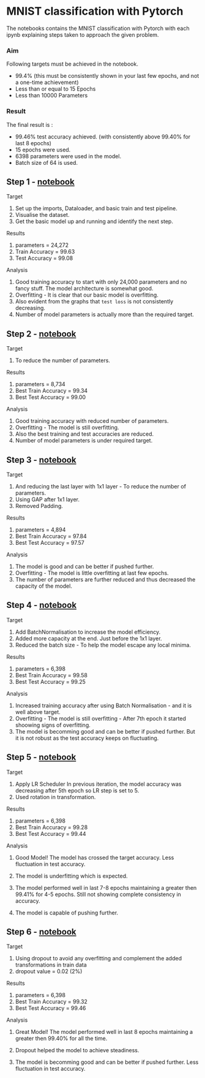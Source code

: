 # MNIST classification with Pytorch
The notebooks contains the MNIST classification with Pytorch with each ipynb explaining steps taken to approach the 
given problem.


### Aim
Following targets must be achieved in the notebook.
 - 99.4% (this must be consistently shown in your last few epochs, and not a one-time achievement)
 - Less than or equal to 15 Epochs
 - Less than 10000 Parameters

### Result
The final result is : 
 - 99.46% test accuracy achieved. (with consistently above 99.40% for last 8 epochs)
 - 15 epochs were used.
 - 6398 parameters were used in the model.
 - Batch size of 64 is used.
 
 
## Step 1 - [notebook](https://github.com/namanphy/EVA5/blob/main/S5/eva_session5%20-%20iter%201.ipynb)

Target
1. Set up the imports, Dataloader, and basic train and test pipeline.
2. Visualise the dataset.
3. Get the basic model up and running and identify the next step.

Results
1. parameters = 24,272
2. Train Accuracy = 99.63
3. Test Accuracy = 99.08

Analysis
1. Good training accuracy to start with only 24,000 parameters and no fancy stuff. The model architecture is somewhat good.
2. Overfitting - It is clear that our basic model is overfitting.
3. Also evident from the graphs that `test loss` is not consistently decreasing.
4. Number of model parameters is actually more than the required target.


## Step 2 - [notebook](https://github.com/namanphy/EVA5/blob/main/S5/eva_session5%20-%20iter%202.ipynb)

Target
1. To reduce the number of parameters.

Results
1. parameters = 8,734
2. Best Train Accuracy = 99.34
3. Best Test Accuracy = 99.00

Analysis
1. Good training accuracy with reduced number of parameters.
2. Overfitting - The model is still overfitting.
3. Also the best training and test accuracies are reduced.
4. Number of model parameters is under required target.


## Step 3 - [notebook](https://github.com/namanphy/EVA5/blob/main/S5/eva_session5%20-%20iter%203.ipynb)

Target
1. And reducing the last layer with 1x1 layer - To reduce the number of parameters.
2. Using GAP after 1x1 layer.
3. Removed Padding.

Results
1. parameters = 4,894
2. Best Train Accuracy = 97.84
3. Best Test Accuracy = 97.57

Analysis
1. The model is good and can be better if pushed further.
2. Overfitting - The model is little overfitting at last few epochs.
3. The number of parameters are further reduced and thus decreased the capacity of the model.


## Step 4 - [notebook](https://github.com/namanphy/EVA5/blob/main/S5/eva_session5%20-%20iter%204.ipynb)

Target
1. Add BatchNormalisation to increase the model efficiency.
2. Added more capacity at the end. Just before the 1x1 layer.
3. Reduced the batch size - To help the model escape any local minima.

Results
1. parameters = 6,398
2. Best Train Accuracy = 99.58
3. Best Test Accuracy = 99.25

Analysis
1. Increased training accuracy after using Batch Normalisation - and it is well above target.
2. Overfitting - The model is still overfitting - After 7th epoch it started shoowing signs of overfitting.
3. The model is becomming good and can be better if pushed further. But it is not robust as the test accuracy keeps on fluctuating.


## Step 5 - [notebook](https://github.com/namanphy/EVA5/blob/main/S5/eva_session5%20-%20iter%205.ipynb)

Target
1. Apply LR Scheduler
In previous iteration, the model accuracy was decreasing after 5th epoch so LR step is set to 5.
2. Used rotation in transformation.

Results
1. parameters = 6,398
2. Best Train Accuracy = 99.28
3. Best Test Accuracy = 99.44

Analysis
1. Good Model! The model has crossed the target accuracy. Less fluctuation in test accuracy.

2. The model is underfitting which is expected.

3. The model performed well in last 7-8 epochs maintaining a greater then 99.41% for 4-5 epochs. Still not showing complete consistency in accuracy.

4. The model is capable of pushing further.


## Step 6 - [notebook](https://github.com/namanphy/EVA5/blob/main/S5/eva_session5%20-%20iter%206.ipynb)

Target
1. Using dropout to avoid any overfitting and complement the added transformations in train data
2. dropout value = 0.02 (2%)

Results
1. parameters = 6,398
2. Best Train Accuracy = 99.32
3. Best Test Accuracy = 99.46

Analysis
1. Great Model! The model performed well in last 8 epochs maintaining a greater then 99.40% for all the time.

2. Dropout helped the model to achieve steadiness.

3. The model is becomming good and can be better if pushed further. Less fluctuation in test accuracy.

